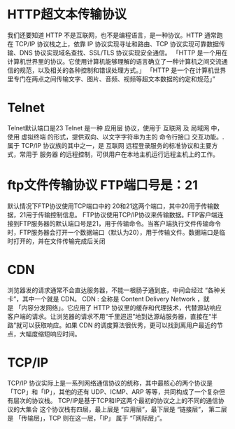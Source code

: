 # HTTP超文本传输协议
我们还要知道 HTTP 不是互联网，也不是编程语言，是一种协议。HTTP 通常跑在 TCP/IP 协议栈之上，依靠 IP 协议实现寻址和路由、TCP 协议实现可靠数据传输、DNS 协议实现域名查找、SSL/TLS 协议实现安全通信。
「HTTP 是一个用在计算机世界里的协议。它使用计算机能够理解的语言确立了一种计算机之间交流通信的规范，以及相关的各种控制和错误处理方式。」
「HTTP 是一个在计算机世界里专门在两点之间传输文字、图片、音频、视频等超文本数据的约定和规范」”

# Telnet
Telnet默认端口是23
Telnet 是一种 应用层 协议，使用于 互联网 及 局域网 中，使用 虚拟终端 的形式，提供双向、以文字字符串为主的 命令行接口 交互功能。. 属于 TCP/IP 协议族的其中之一，是 互联网 远程登录服务的标准协议和主要方式，常用于 服务器 的远程控制，可供用户在本地主机运行远程主机上的工作。

# ftp文件传输协议   FTP端口号是：21
默认情况下FTP协议使用TCP端口中的 20和21这两个端口，其中20用于传输数据，21用于传输控制信息。
FTP协议使用TCP/IP协议来传输数据。FTP客户端连接到FTP服务器的默认端口号是21，用于传输命令。当客户端执行文件传输命令时，FTP服务器会打开一个数据端口（默认为20），用于传输文件。数据端口是临时打开的，并在文件传输完成后关闭

# CDN
浏览器发的请求通常不会直达服务器，不能一根肠子通到底，中间会经过 “各种关卡”，其中一个就是 CDN。
CDN : 全称是 Content Delivery Network ，就是 「内容分发网络」。它应用了 HTTP 协议里的缓存和代理技术，代替源站响应客户端的请求。让浏览器的请求不用“千里迢迢”地到达源站服务器，直接在“半路”就可以获取响应。如果 CDN 的调度算法很优秀，更可以找到离用户最近的节点，大幅度缩短响应时间。

# TCP/IP
TCP/IP 协议实际上是一系列网络通信协议的统称，其中最核心的两个协议是「TCP」和「IP」，其他的还有 UDP、ICMP、ARP 等等，共同构成了一个复杂但有层次的协议栈。
TCP/IP是基于TCP和IP这两个最初的协议之上的不同的通信协议的大集合
这个协议栈有四层，最上层是 “应用层”，最下层是 “链接层”， 第二层是 「传输层」，TCP 则在这一层，「IP」 属于 “「网际层」”。